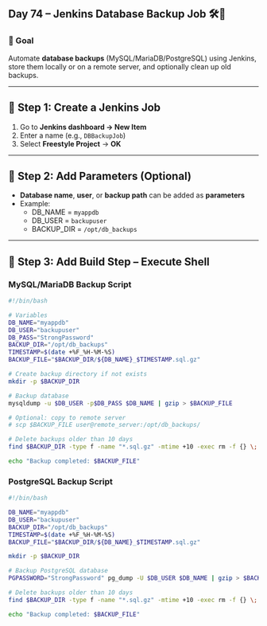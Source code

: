 ## Day 74 – Jenkins Database Backup Job 🛠️💾

### 🔎 Goal
Automate **database backups** (MySQL/MariaDB/PostgreSQL) using Jenkins, store them locally or on a remote server, and optionally clean up old backups.  

---

## 🐧 Step 1: Create a Jenkins Job
1. Go to **Jenkins dashboard → New Item**  
2. Enter a name (e.g., `DBBackupJob`)  
3. Select **Freestyle Project** → **OK**  

---

## 🐧 Step 2: Add Parameters (Optional)
- **Database name**, **user**, or **backup path** can be added as **parameters**  
- Example:  
  - DB_NAME = `myappdb`  
  - DB_USER = `backupuser`  
  - BACKUP_DIR = `/opt/db_backups`  

---

## 🐧 Step 3: Add Build Step – Execute Shell

### MySQL/MariaDB Backup Script
```bash
#!/bin/bash

# Variables
DB_NAME="myappdb"
DB_USER="backupuser"
DB_PASS="StrongPassword"
BACKUP_DIR="/opt/db_backups"
TIMESTAMP=$(date +%F_%H-%M-%S)
BACKUP_FILE="$BACKUP_DIR/${DB_NAME}_$TIMESTAMP.sql.gz"

# Create backup directory if not exists
mkdir -p $BACKUP_DIR

# Backup database
mysqldump -u $DB_USER -p$DB_PASS $DB_NAME | gzip > $BACKUP_FILE

# Optional: copy to remote server
# scp $BACKUP_FILE user@remote_server:/opt/db_backups/

# Delete backups older than 10 days
find $BACKUP_DIR -type f -name "*.sql.gz" -mtime +10 -exec rm -f {} \;

echo "Backup completed: $BACKUP_FILE"
```
### PostgreSQL Backup Script
```bash
#!/bin/bash

DB_NAME="myappdb"
DB_USER="backupuser"
BACKUP_DIR="/opt/db_backups"
TIMESTAMP=$(date +%F_%H-%M-%S)
BACKUP_FILE="$BACKUP_DIR/${DB_NAME}_$TIMESTAMP.sql.gz"

mkdir -p $BACKUP_DIR

# Backup PostgreSQL database
PGPASSWORD="StrongPassword" pg_dump -U $DB_USER $DB_NAME | gzip > $BACKUP_FILE

# Delete backups older than 10 days
find $BACKUP_DIR -type f -name "*.sql.gz" -mtime +10 -exec rm -f {} \;

echo "Backup completed: $BACKUP_FILE"
```
